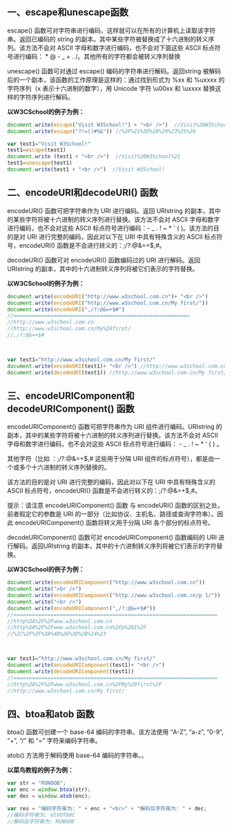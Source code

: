 ## 一、escape和unescape函数

escape() 函数可对字符串进行编码，这样就可以在所有的计算机上读取该字符串。返回已编码的 string 的副本。其中某些字符被替换成了十六进制的转义序列。该方法不会对 ASCII 字母和数字进行编码，也不会对下面这些 ASCII 标点符号进行编码： * @ - _ + . /。其他所有的字符都会被转义序列替换

unescape() 函数可对通过 escape() 编码的字符串进行解码。返回string 被解码后的一个副本，该函数的工作原理是这样的：通过找到形式为 %xx 和 %uxxxx 的字符序列（x 表示十六进制的数字），用 Unicode 字符 \u00xx 和 \uxxxx 替换这样的字符序列进行解码。

**以W3CSchool的例子为例：**

```js
document.write(escape("Visit W3School!") + "<br />")  //Visit%20W3School%21
document.write(escape("?!=()#%&")) //%3F%21%3D%28%29%23%25%26

var test1="Visit W3School!"
test1=escape(test1)
document.write (test1 + "<br />")  //Visit%20W3School%21
test1=unescape(test1)
document.write(test1 + "<br />")  //Visit W3School!
```

## 二、encodeURI和decodeURI() 函数

encodeURI() 函数可把字符串作为 URI 进行编码。返回 URIstring 的副本，其中的某些字符将被十六进制的转义序列进行替换。该方法不会对 ASCII 字母和数字进行编码，也不会对这些 ASCII 标点符号进行编码：- _ . ! ~ * ' ( )。该方法的目的是对 URI 进行完整的编码，因此对以下在 URI 中具有特殊含义的 ASCII 标点符号，encodeURI() 函数是不会进行转义的：;/?:@&=+$,#。

decodeURI() 函数可对 encodeURI() 函数编码过的 URI 进行解码。返回 URIstring 的副本，其中的十六进制转义序列将被它们表示的字符替换。

**以W3CSchool的例子为例：**

```js
document.write(encodeURI("http://www.w3school.com.cn")+ "<br />")
document.write(encodeURI("http://www.w3school.com.cn/My first/"))
document.write(encodeURI(",/?:@&=+$#")
//=========================================================
//http://www.w3school.com.cn
//http://www.w3school.com.cn/My%20first/
//,/?:@&=+$#



var test1="http://www.w3school.com.cn/My first/"
document.write(encodeURI(test1)+ "<br />") //http://www.w3school.com.cn/My%20first/
document.write(decodeURI(test1)) //http://www.w3school.com.cn/My first/
```

## 三、encodeURIComponent和decodeURIComponent() 函数

encodeURIComponent() 函数可把字符串作为 URI 组件进行编码。URIstring 的副本，其中的某些字符将被十六进制的转义序列进行替换。该方法不会对 ASCII 字母和数字进行编码，也不会对这些 ASCII 标点符号进行编码： - _ . ! ~ * ' ( ) 。

其他字符（比如 ：;/?:@&=+$,# 这些用于分隔 URI 组件的标点符号），都是由一个或多个十六进制的转义序列替换的。

该方法的目的是对 URI 进行完整的编码，因此对以下在 URI 中具有特殊含义的 ASCII 标点符号，encodeURI() 函数是不会进行转义的：;/?:@&=+$,#。

提示：请注意 encodeURIComponent() 函数 与 encodeURI() 函数的区别之处，前者假定它的参数是 URI 的一部分（比如协议、主机名、路径或查询字符串）。因此 encodeURIComponent() 函数将转义用于分隔 URI 各个部分的标点符号。

decodeURIComponent() 函数可对 encodeURIComponent() 函数编码的 URI 进行解码。返回URIstring 的副本，其中的十六进制转义序列将被它们表示的字符替换。

**以W3CSchool的例子为例：**

```js
document.write(encodeURIComponent("http://www.w3school.com.cn"))
document.write("<br />")
document.write(encodeURIComponent("http://www.w3school.com.cn/p 1/"))
document.write("<br />")
document.write(encodeURIComponent(",/?:@&=+$#"))
//==================================================================
//http%3A%2F%2Fwww.w3school.com.cn
//http%3A%2F%2Fwww.w3school.com.cn%2Fp%201%2F
//%2C%2F%3F%3A%40%26%3D%2B%24%23



var test1="http://www.w3school.com.cn/My first/"
document.write(encodeURIComponent(test1)+ "<br />") 
document.write(decodeURIComponent(test1))
//==================================================================
//http%3A%2F%2Fwww.w3school.com.cn%2FMy%20first%2F
//http://www.w3school.com.cn/My first/
```

## 四、btoa和atob 函数

btoa() 函数可创建一个 base-64 编码的字符串。该方法使用 “A-Z”, “a-z”, “0-9”, “+”, “/” 和 “=” 字符来编码字符串。

atob() 方法用于解码使用 base-64 编码的字符串。。

**以菜鸟教程的例子为例：**

```js
var str = "RUNOOB";
var enc = window.btoa(str);
var dec = window.atob(enc);

var res = "编码字符串为: " + enc + "<br>" + "解码后字符串为: " + dec;
//编码字符串为: UlVOT09C
//解码后字符串为: RUNOOB
```

